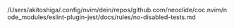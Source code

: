 /Users/akitoshiga/.config/nvim/dein/repos/github.com/neoclide/coc.nvim/node_modules/eslint-plugin-jest/docs/rules/no-disabled-tests.md